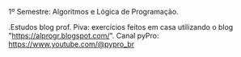 1º Semestre: Algoritmos e Lógica de Programação.

.Estudos blog prof. Piva: exercícios feitos em casa utilizando o blog "https://alprogr.blogspot.com/".
Canal pyPro: https://www.youtube.com/@pypro_br
